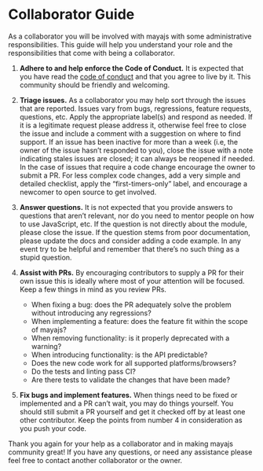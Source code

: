 # Collaborator Guide

As a collaborator you will be involved with mayajs with some administrative responsibilities. This guide will help you understand your role and the responsibilities that come with being a collaborator.

1. **Adhere to and help enforce the Code of Conduct.** It is expected that you have read the [code of conduct](https://github.com/mayajs/maya/blob/main/CODE_OF_CONDUCT.md) and that you agree to live by it. This community should be friendly and welcoming.

1. **Triage issues.** As a collaborator you may help sort through the issues that are reported. Issues vary from bugs, regressions, feature requests, questions, etc. Apply the appropriate label(s) and respond as needed. If it is a legitimate request please address it, otherwise feel free to close the issue and include a comment with a suggestion on where to find support. If an issue has been inactive for more than a week (i.e, the owner of the issue hasn’t responded to you), close the issue with a note indicating stales issues are closed; it can always be reopened if needed. In the case of issues that require a code change encourage the owner to submit a PR. For less complex code changes, add a very simple and detailed checklist, apply the “first-timers-only” label, and encourage a newcomer to open source to get involved.

1. **Answer questions.** It is not expected that you provide answers to questions that aren’t relevant, nor do you need to mentor people on how to use JavaScript, etc. If the question is not directly about the module, please close the issue. If the question stems from poor documentation, please update the docs and consider adding a code example. In any event try to be helpful and remember that there’s no such thing as a stupid question.

1. **Assist with PRs.** By encouraging contributors to supply a PR for their own issue this is ideally where most of your attention will be focused. Keep a few things in mind as you review PRs.

   - When fixing a bug: does the PR adequately solve the problem without introducing any regressions?
   - When implementing a feature: does the feature fit within the scope of mayajs?
   - When removing functionality: is it properly deprecated with a warning?
   - When introducing functionality: is the API predictable?
   - Does the new code work for all supported platforms/browsers?
   - Do the tests and linting pass CI?
   - Are there tests to validate the changes that have been made?

1. **Fix bugs and implement features.** When things need to be fixed or implemented and a PR can’t wait, you may do things yourself. You should still submit a PR yourself and get it checked off by at least one other contributor. Keep the points from number 4 in consideration as you push your code.

Thank you again for your help as a collaborator and in making mayajs community great! If you have any questions, or need any assistance please feel free to contact another collaborator or the owner.
